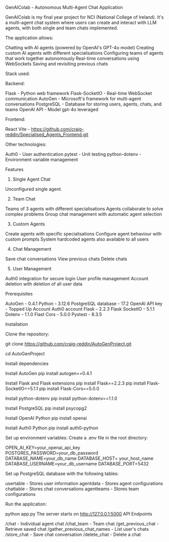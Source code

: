 GenAIColab - Autonomous Multi-Agent Chat Application

GenAIColab is my final year project for NCI (National College of Ireland). It's a multi-agent chat system where users can create and interact with LLM agents, with both single and team chats implemented.

The application allows:

Chatting with AI agents (powered by OpenAI's GPT-4o model)
Creating custom AI agents with different specialisations
Configuring teams of agents that work together autonomously
Real-time conversations using WebSockets
Saving and revisiting previous chats

Stack used:

Backend:

Flask - Python web framework
Flask-SocketIO - Real-time WebSocket communication
AutoGen - Microsoft's framework for multi-agent conversations
PostgreSQL - Database for storing users, agents, chats, and teams
OpenAI API - Model gpt-4o leveraged

Frontend:

React Vite - https://github.com/craig-reddin/Specialised_Agents_Frontend.git

Other technologies:

Auth0 - User authentication
pytest - Unit testing
python-dotenv - Environment variable management

Features

1. Single Agent Chat

Unconfigured single agent. 

2. Team Chat

Teams of 3 agents with different specialisations
Agents collaborate to solve complex problems
Group chat management with automatic agent selection

3. Custom Agents

Create agents with specific specialisations
Configure agent behaviour with custom prompts
System hardcoded agents also available to all users

4. Chat Management

Save chat conversations
View previous chats
Delete chats

5. User Management

Auth0 integration for secure login
User profile management
Account deletion with deletion of all user data

Prerequisites

AutoGen - 0.4.1
Python - 3.12.6
PostgreSQL database - 17.2
OpenAI API key - Topped Up Account
Auth0 account
Flask - 2.2.3
Flask SocketIO - 5.1.1 
Dotenv - 1.1.0
Flast Cors - 5.0.0
Pystest - 8.3.5

Installation

Clone the repository:

git clone https://github.com/craig-reddin/AutoGenProject.git

cd AutoGenProject

Install dependencies

Install AutoGen
pip install autogen==0.4.1

Install Flask and Flask extensions
pip install Flask==2.2.3
pip install Flask-SocketIO==5.1.1
pip install Flask-Cors==5.0.0

Install python-dotenv
pip install python-dotenv==1.1.0

Install PostgreSQL 
pip install psycopg2

Install OpenAI Python
pip install openai

Install Auth0 Python
pip install auth0-python


Set up environment variables:
Create a .env file in the root directory:

OPEN_AI_KEY=your_openai_api_key
POSTGRES_PASSWORD=your_db_password
DATABASE_NAME=your_db_name
DATABASE_HOST= your_host_name
DATABASE_USERNAME=your_db_username
DATABASE_PORT=5432

Set up PostgreSQL database with the following tables:

usertable - Stores user information
agentdata - Stores agent configurations
chattable - Stores chat conversations
agentteams - Stores team configurations


Run the application:

python app.py
The server starts on http://127.0.0.1:5000
API Endpoints 

/chat - Individual agent chat
/chat_team - Team chat
/get_previous_chat - Retrieve saved chat
/gather_previous_chat_names - List user's chats
/store_chat - Save chat conversation
/delete_chat - Delete a chat

